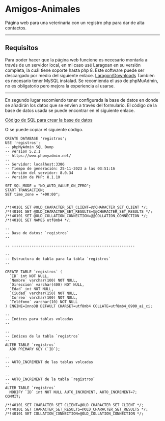 # Amigos-Animales

Página web para una veterinaria con un registro php para dar de alta contactos.  

---

## Requisitos

Para poder hacer que la página web funcione es necesario montarla a través de un servidor local, en mi caso usé Laragoan en su versión completa, la cuál tiene soporte hasta php 8.
Este software puede ser descargado por medio del siguiente enlace. 
[Laragon/Downloads](https://laragon.org/download/index.html)
También es necesario tener MySQL instalad.
Se recomienda el uso de phpMuAdmin, no es obligatorio pero mejora la experiencia al usarse. 

---

En segundo lugar recomiendo tener configurada la base de datos en donde se añadirán los datos que se envíen a través del formulario.
El código de la base de datos usada se puede encontrar en el siguiente enlace. 

[Código de SQL para crear la base de datos](./assets/registros.sql)

O se puede copiar el siguiente código.

```
CREATE DATABASE 'registros';
USE 'registros';
-- phpMyAdmin SQL Dump
-- version 5.2.1
-- https://www.phpmyadmin.net/
--
-- Servidor: localhost:3306
-- Tiempo de generación: 25-11-2023 a las 03:51:16
-- Versión del servidor: 8.0.34
-- Versión de PHP: 8.1.10

SET SQL_MODE = "NO_AUTO_VALUE_ON_ZERO";
START TRANSACTION;
SET time_zone = "+00:00";


/*!40101 SET @OLD_CHARACTER_SET_CLIENT=@@CHARACTER_SET_CLIENT */;
/*!40101 SET @OLD_CHARACTER_SET_RESULTS=@@CHARACTER_SET_RESULTS */;
/*!40101 SET @OLD_COLLATION_CONNECTION=@@COLLATION_CONNECTION */;
/*!40101 SET NAMES utf8mb4 */;

--
-- Base de datos: `registros`
--

-- --------------------------------------------------------

--
-- Estructura de tabla para la tabla `registros`
--

CREATE TABLE `registros` (
  `ID` int NOT NULL,
  `Nombre` varchar(100) NOT NULL,
  `Direccion` varchar(400) NOT NULL,
  `Edad` int NOT NULL,
  `Ciudad` varchar(150) NOT NULL,
  `Correo` varchar(100) NOT NULL,
  `Teléfono` varchar(10) NOT NULL
) ENGINE=InnoDB DEFAULT CHARSET=utf8mb4 COLLATE=utf8mb4_0900_ai_ci;

--
-- Índices para tablas volcadas
--

--
-- Indices de la tabla `registros`
--
ALTER TABLE `registros`
  ADD PRIMARY KEY (`ID`);

--
-- AUTO_INCREMENT de las tablas volcadas
--

--
-- AUTO_INCREMENT de la tabla `registros`
--
ALTER TABLE `registros`
  MODIFY `ID` int NOT NULL AUTO_INCREMENT, AUTO_INCREMENT=7;
COMMIT;

/*!40101 SET CHARACTER_SET_CLIENT=@OLD_CHARACTER_SET_CLIENT */;
/*!40101 SET CHARACTER_SET_RESULTS=@OLD_CHARACTER_SET_RESULTS */;
/*!40101 SET COLLATION_CONNECTION=@OLD_COLLATION_CONNECTION */;
```

